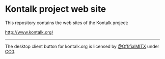 Kontalk project web site
========================

This repository contains the web sites of the Kontalk project:

http://www.kontalk.org/

---

The desktop client button for kontalk.org is licensed by [@OffifialMITX](https://github.com/OffifialMITX) under [CC0](https://wiki.creativecommons.org/wiki/CC0).
